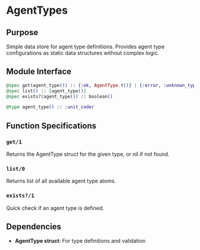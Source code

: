 # AgentTypes

## Purpose
Simple data store for agent type definitions. Provides agent type configurations as static data structures without complex logic.

## Module Interface

```elixir
@spec get(agent_type()) :: {:ok, AgentType.t()} | {:error, :unknown_types}
@spec list() :: [agent_type()]
@spec exists?(agent_type()) :: boolean()

@type agent_type() :: :unit_coder
```

## Function Specifications

### `get/1`
Returns the AgentType struct for the given type, or nil if not found.

### `list/0`
Returns list of all available agent type atoms.

### `exists?/1`
Quick check if an agent type is defined.

## Dependencies

- **AgentType struct**: For type definitions and validation
